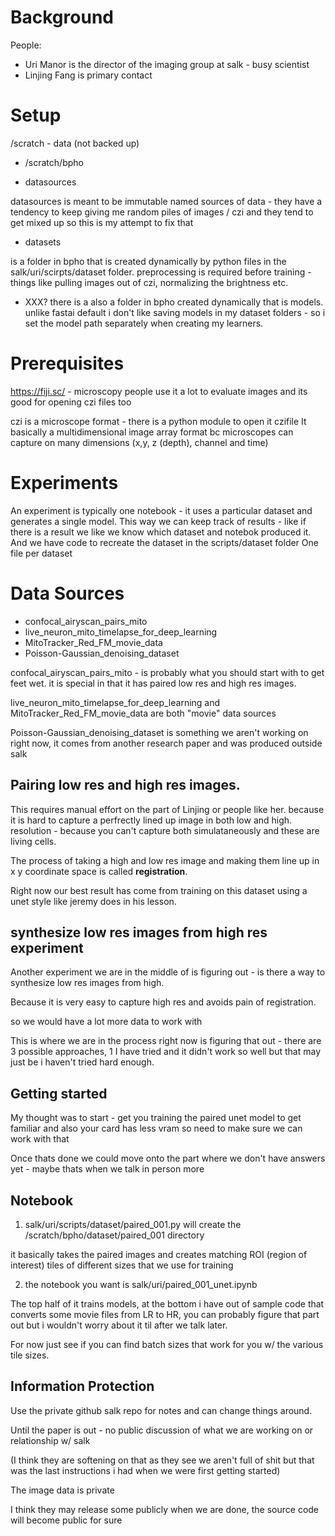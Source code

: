 
# Background

People:

- Uri Manor is the director of the imaging group at salk - busy scientist
- Linjing Fang is primary contact

# Setup

/scratch - data (not backed up)

* /scratch/bpho

- datasources

datasources is meant to be immutable named sources of data - they have a tendency to keep giving me random piles of images / czi and they tend to get mixed up so this is my attempt to fix that

- datasets

is a folder in bpho that is created dynamically by python files in the salk/uri/scirpts/dataset folder.
preprocessing is required before training - things like pulling images out of czi, normalizing the brightness etc.

- XXX?
there is a also a folder in bpho created dynamically that is models.
unlike fastai default i don't like saving models in my dataset folders - so i set the model path separately when creating my learners.

# Prerequisites

https://fiji.sc/ - microscopy people use it a lot to evaluate images and its good for opening czi files too

czi is a microscope format - there is a python module to open it czifile
It basically a multidimensional image array format bc microscopes can capture on many dimensions (x,y, z (depth), channel and time)

# Experiments

An experiment is typically one notebook - it uses a particular dataset and generates a single model. This way we can keep track of results - like if there is a result we like we know which dataset and notebok produced it. And we have code to recreate the dataset in the scripts/dataset folder One file per dataset

# Data Sources

- confocal_airyscan_pairs_mito
- live_neuron_mito_timelapse_for_deep_learning
- MitoTracker_Red_FM_movie_data
- Poisson-Gaussian_denoising_dataset

confocal_airyscan_pairs_mito - is probably what you should start with to get feet wet.
it is special in that it has paired low res and high res images.

live_neuron_mito_timelapse_for_deep_learning and MitoTracker_Red_FM_movie_data are both "movie" data sources

Poisson-Gaussian_denoising_dataset is something we aren't working on right now, it comes from another research paper and was produced outside salk

## Pairing low res and high res images.

This requires manual effort on the part of Linjing or people like her.
because it is hard to capture a perfrectly lined up image in both low and high. resolution - because you can't capture both simulataneously and these are living cells.

The process of taking a high and low res image and making them line up in x y coordinate space is called **registration**.

Right now our best result has come from training on this dataset using a unet style like jeremy does in his lesson.

## synthesize low res images from high res experiment

Another experiment we are in the middle of is figuring out - is there a way to synthesize low res images from high.

Because it is very easy to capture high res and avoids pain of registration.

so we would have a lot more data to work with

This is where we are in the process right now is figuring that out - there are 3 possible approaches, 1 I have tried and it didn't work so well but that may just be i haven't tried hard enough.

## Getting started

My thought was to start - get you training the paired unet model to get familiar and also your card has less vram so need to make sure we can work with that

Once thats done we could move onto the part where we don't have answers yet - maybe thats when we talk in person more

## Notebook

1) salk/uri/scripts/dataset/paired_001.py will create the /scratch/bpho/dataset/paired_001 directory

it basically takes the paired images and creates matching ROI (region of interest) tiles of different sizes that we use for training

2) the notebook you want is salk/uri/paired_001_unet.ipynb

The top half of it trains models, at the bottom i have out of sample code that converts some movie files from LR to HR, you can probably figure that part out but i wouldn't worry about it til after we talk later.

For now just see if you can find batch sizes that work for you w/ the various tile sizes.

## Information Protection

Use the private github salk repo for notes and can change things around.

Until the paper is out - no public discussion of what we are working on or relationship w/ salk

(I think they are softening on that as they see we aren't full of shit but that was the last instructions i had when we were first getting started)

The image data is private

I think they may release some publicly when we are done, the source code will become public for sure
